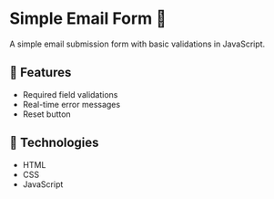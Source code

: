 # Simple Email Form 📧  
A simple email submission form with basic validations in JavaScript.

## 📌 Features  
- Required field validations  
- Real-time error messages  
- Reset button  

## 🚀 Technologies  
- HTML  
- CSS  
- JavaScript  

